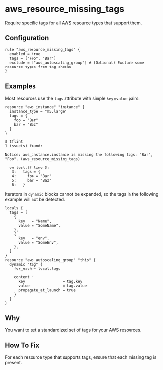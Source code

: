 # aws_resource_missing_tags

Require specific tags for all AWS resource types that support them.

## Configuration

```hcl
rule "aws_resource_missing_tags" {
  enabled = true
  tags = ["Foo", "Bar"]
  exclude = ["aws_autoscaling_group"] # (Optional) Exclude some resource types from tag checks
}
```

## Examples

Most resources use the `tags` attribute with simple `key`=`value` pairs:

```hcl
resource "aws_instance" "instance" {
  instance_type = "m5.large"
  tags = {
    foo = "Bar"
    bar = "Baz"
  }
}
```

```
$ tflint
1 issue(s) found:

Notice: aws_instance.instance is missing the following tags: "Bar", "Foo". (aws_resource_missing_tags)

  on test.tf line 3:
   3:   tags = {
   4:     foo = "Bar"
   5:     bar = "Baz"
   6:   }
```

Iterators in `dynamic` blocks cannot be expanded, so the tags in the following example will not be detected.

```hcl
locals {
  tags = [
    {
      key   = "Name",
      value = "SomeName",
    },
    {
      key   = "env",
      value = "SomeEnv",
    },
  ]
}
resource "aws_autoscaling_group" "this" {
  dynamic "tag" {
    for_each = local.tags

    content {
      key                 = tag.key
      value               = tag.value
      propagate_at_launch = true
    }
  }
}
```

## Why

You want to set a standardized set of tags for your AWS resources.

## How To Fix

For each resource type that supports tags, ensure that each missing tag is present.
